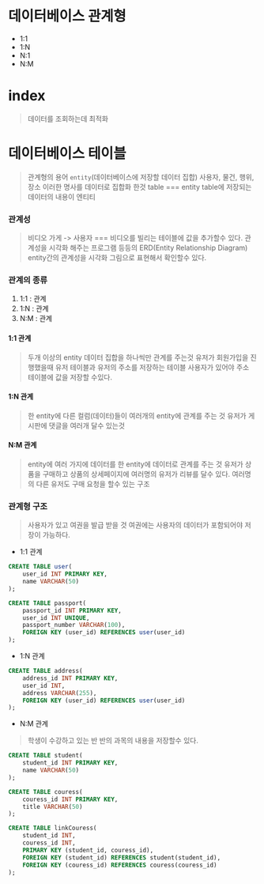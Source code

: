 # 데이터베이스 관계형
- 1:1
- 1:N
- N:1
- N:M

# index
> 데이터를 조회하는데 최적화

# 데이터베이스 테이블
> 관계형의 용어 `entity`(데이터베이스에 저장할 데이터 집합)
> 사용자, 물건, 행위, 장소 이러한 명사를 데이터로 집합화 한것
> table === entity
> table에 저장되는 데이터의 내용이 엔티티

### 관계성
> 비디오 가게 -> 사용자 === 비디오를 빌리는 테이블에 값을 추가할수 있다.
> 관계성을 시각화 해주는 프로그램 등등의 ERD(Entity Relationship Diagram)
> entity간의 관계성을 시각화 그림으로 표현해서 확인할수 있다.

### 관계의 종류
1. 1:1 : 관계
2. 1:N : 관계
2. N:M : 관계

#### 1:1 관계
> 두개 이상의 entity 데이터 집합을 하나씩만 관계를 주는것
> 유저가 회원가입을 진행했을때
> 유저 테이블과 유저의 주소를 저장하는 테이블
> 사용자가 있어야 주소 테이블에 값을 저장할 수있다.

#### 1:N 관계
> 한 entity에 다른 컬럼(데이터)들이 여러개의 entity에 관계를 주는 것
> 유저가 게시판에 댓글을 여러개 달수 있는것

#### N:M 관계
> entity에 여러 가지에 데이터를 한 entity에 데이터로 관계를 주는 것
> 유저가 상품을 구매하고 상품의 상세페이지에 여러명의 유저가 리뷰를 달수 있다.
> 여러명의 다른 유저도 구매 요청을 할수 있는 구조

### 관계형 구조
> 사용자가 있고 여권을 발급 받을 것
> 여권에는 사용자의 데이터가 포함되어야 저장이 가능하다.

- 1:1 관계
```sql
CREATE TABLE user(
    user_id INT PRIMARY KEY,
    name VARCHAR(50)
);

CREATE TABLE passport(
    passport_id INT PRIMARY KEY,
    user_id INT UNIQUE,
    passport_number VARCHAR(100),
    FOREIGN KEY (user_id) REFERENCES user(user_id)
);
```

- 1:N 관계
```sql
CREATE TABLE address(
    address_id INT PRIMARY KEY,
    user_id INT,
    address VARCHAR(255),
    FOREIGN KEY (user_id) REFERENCES user(user_id)
);
```

- N:M 관계
> 학생이 수강하고 있는 반
> 반의 과목의 내용을 저장할수 있다.
```sql
CREATE TABLE student(
    student_id INT PRIMARY KEY,
    name VARCHAR(50)
);

CREATE TABLE couress(
    couress_id INT PRIMARY KEY,
    title VARCHAR(50)
);

CREATE TABLE linkCouress(
    student_id INT,
    couress_id INT,
    PRIMARY KEY (student_id, couress_id),
    FOREIGN KEY (student_id) REFERENCES student(student_id),
    FOREIGN KEY (couress_id) REFERENCES couress(couress_id)
);
```